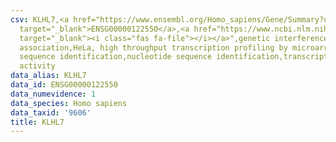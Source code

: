 ```yaml
---
csv: KLHL7,<a href="https://www.ensembl.org/Homo_sapiens/Gene/Summary?db=core;g=ENSG00000122550"
  target="_blank">ENSG00000122550</a>,<a href="https://www.ncbi.nlm.nih.gov/pubmed/17216044"
  target="_blank"><i class="fas fa-file"></i></a>",genetic interference,functional
  association,HeLa, high throughput transcription profiling by microarray,nucleotide
  sequence identification,nucleotide sequence identification,transcriptional regulation,up-regulates
  activity
data_alias: KLHL7
data_id: ENSG00000122550
data_numevidence: 1
data_species: Homo sapiens
data_taxid: '9606'
title: KLHL7
---
```

